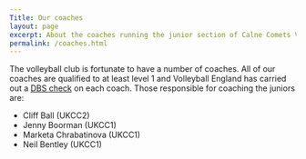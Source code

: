 ```yaml
---
Title: Our coaches
layout: page
excerpt: About the coaches running the junior section of Calne Comets Volleyball Club
permalink: /coaches.html
---
```


The volleyball club is fortunate to have a number of coaches. All of our coaches are qualified to at least level 1 and Volleyball England has carried out a [DBS check](http://www.volleyballengland.org/about_us/safeguarding__club_welfare/apply_for_a_dbs_check) on each coach. Those responsible for coaching the juniors are:

* Cliff Ball (UKCC2)
* Jenny Boorman (UKCC1)
* Marketa Chrabatinova (UKCC1)
* Neil Bentley (UKCC1)
